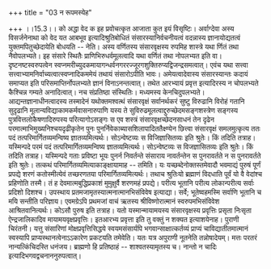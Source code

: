 +++
title = "03 न रूपमस्येह"

+++
।।15.3।। को अद्धा वेद क इह प्रवोचत्कृत आजाता कुत इयं विसृष्टिः।
अर्वाग्देवा अस्य विसर्जनेनाथा को वेद यत आबभूव इत्यादिश्रुतिबोधितं
संसारस्यानिर्वचनीयत्वं वदन्नास्य ज्ञानायोद्यतत्वं युक्तमपितुच्छेदायेति
बोधयति -- नेति। अस्य वर्णितस्य संसारवृक्षस्य रुपमिह शास्त्रे यथा र्णितं
तथा नैवोपलभ्यते। इह संसारे स्थितैः प्राणिभिरुधर्वमूलत्वादि यथा वर्णितं
तथा नोपलभ्यत इति वा। दृष्टनष्टस्वरुपत्वेन
स्वप्नमरीच्युदकमायागन्धर्वनगररज्जूरगशुक्तिरुप्यद्विजन्द्रसमत्वात्। एवंच
यथा सत्त्वा सत्त्वाभ्यामनिर्वाच्यत्वात्स्वप्नादिकममेयं तथायं संसारोऽपीति
भावः। अमेयत्वादेवास्य संसारस्यान्तः कदायं समाप्यत इति
परिसमाप्तिर्नोपलभ्यते ज्ञानं विनाऽनन्तत्वात्। तथेत आरभ्यायं प्रवृत्त
इत्यादिरस्य न चोपलभ्यते कैश्चिन्न गम्यते अनादित्वात्। नच संप्रतिष्ठा
संस्थितिः। मध्यमस्य केनचिदुपलभ्यते। आद्यन्तज्ञानाधीनत्वादस्य तस्मादेनं
यथोक्तमश्वत्थं संसारवृक्षं सर्वानर्थकरं सुष्टु विरुढानि विरोहं गतानि
सुदृढानि मूलान्यविद्याकामकर्मवासनारुपाणि यस्य ते
सुविरुढमूलत्वाद्दुरुच्छेदमसङ्गशस्त्रेण सङ्गस्य पुत्रवित्तलोकैषणादिरुपस्य
परित्यागोऽसङ्गः स एव शस्त्रं संसारवृक्षच्छेदनसाधनं तेन दृढेन
परमात्माभिमुख्यनिश्चयदृढीकृतेन पुनः पुनर्निवेकाब्यासशिलापादिततैक्ष्ण्येन
छित्त्वा संसारवृक्षं समलमुत्कृत्य ततः पदं तत्परिमार्गितव्यमन्विष्य
ज्ञातव्यमित्यर्थः। सोऽन्वेष्टव्यः स विजिज्ञासितव्यः इति श्रुतेः। किं
तदिति तत्राह। यस्मिन्पदे परमं पदं तत्परिमार्गितव्यमन्विष्य
ज्ञातव्यमित्यर्थः। सोऽन्वेष्टव्यः स विजज्ञासितव्यः इति श्रुतेः। किं तदिति
तत्राह। यस्मिन्पदे गताः प्रविष्टा भूयः पुनर्न निवर्तन्ते संसाराय
नावर्तन्तेन स पुनरावर्तते न स पुनरावर्तते इति श्रुतेः। तत्कथं
परिमार्गितव्यमित्याकाङ्क्षायामाह -- तमिति। यः यच्छब्देनोक्तस्तमेवादौ
भवमाद्यं पुरुषं पूर्णं प्रपद्ये शरणं कतोस्मीत्येवं तच्छरणतया
परिमार्गितव्यमित्यर्थः। तथाच श्रुतिःयो ब्रह्माणं विदधाति पूर्वं यो वै
वेदांश्च प्रहिणोति तस्मै। तं ह देवमात्मबुद्धिप्रकाशं मुमुक्षुर्वै शरणमहं
प्रपद्ये। परीत्य भूतानि परीत्य लोकान्परीत्य सर्वाः प्रदिशो दिशश्च।
उपस्थाय प्रतमजामृतस्यात्मनात्मानभिसंविवेष इत्याद्या। सर्वे;
भूतेष्वहमस्मि सर्वाणि भूतानि च मयि सन्तीति परिज्ञाय। एवमग्रेऽपि प्रथमजां
वाचं ऋतस्य श्रीविष्णोरात्मानं स्वरुपमभिसंविवेश आश्रितवानित्यर्थः। कोऽसौ
पुरुष इति तत्राह। यतो यस्मान्मायामयस्य संसारवृक्षस्य प्रवृत्तिः प्रसृता
निःसृता ऐन्द्रजालिकादिव मायामयवृक्षप्रवृत्तिः। इतआरभ्य प्रवृत्ता इति तु
वक्तुं न शक्यत इत्याशयेनाह। पुराणी चिरंतनी। यत्तु संसारिणां
मोक्षप्रवृत्तिसिद्धये स्वयमसंसार्यपि भगवान्साक्षात्कर्तव्यं प्राप्यं
चाविद्यातीतमात्मानं स्वस्यापि प्राप्यस्थानत्वेनाऽऽकारेण प्रकटयति
तमेवेति। यतः यत्र अपुराणी नूतनेति तन्नोषादेयम्। मत्तः परतरं
नान्यत्किंचिदस्ति धनंजय। ब्राह्मणो हि प्रतिष्ठाहं -- शाश्वतस्यामृतस्य
च। नान्तो न चादिः इत्यादिभगवद्वचनाननुरुपत्वात्।
